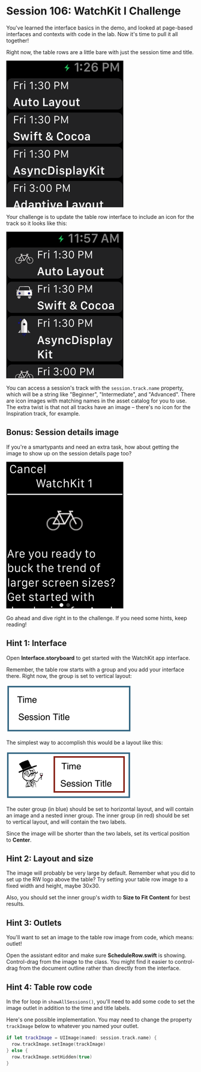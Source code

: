 # Session 106: WatchKit I Challenge

You've learned the interface basics in the demo, and looked at page-based interfaces and contexts with code in the lab. Now it's time to pull it all together!

Right now, the table rows are a little bare with just the session time and title.

![The current project. Wall of text!](./assets/challenge-starter.png)

Your challenge is to update the table row interface to include an icon for the track so it looks like this:

![Table with icons in the rows](./assets/challenge-table-icons.png)

You can access a session's track with the `session.track.name` property, which will be a string like "Beginner", "Intermediate", and "Advanced". There are icon images with matching names in the asset catalog for you to use. The extra twist is that not all tracks have an image – there's no icon for the Inspiration track, for example.

## Bonus: Session details image

If you're a smartypants and need an extra task, how about getting the image to show up on the session details page too?

![Track icon on the session details screen](./assets/challenge-session-icon.png)

Go ahead and dive right in to the challenge. If you need some hints, keep reading!

## Hint 1: Interface

Open **Interface.storyboard** to get started with the WatchKit app interface.

Remember, the table row starts with a group and you add your interface there. Right now, the group is set to vertical layout:

![Vertical layout, two labels](./assets/challenge-layout1.png)

The simplest way to accomplish this would be a layout like this:

![Layout with nested groups](./assets/challenge-layout2.png)

The outer group (in blue) should be set to horizontal layout, and will contain an image and a nested inner group. The inner group (in red) should be set to vertical layout, and will contain the two labels.

Since the image will be shorter than the two labels, set its vertical position to **Center**.

## Hint 2: Layout and size

The image will probably be very large by default. Remember what you did to set up the RW logo above the table? Try setting your table row image to a fixed width and height, maybe 30x30.

Also, you should set the inner group's width to **Size to Fit Content** for best results.

## Hint 3: Outlets

You'll want to set an image to the table row image from code, which means: outlet!

Open the assistant editor and make sure **ScheduleRow.swift** is showing. Control-drag from the image to the class. You might find it easier to control-drag from the document outline rather than directly from the interface.

## Hint 4: Table row code

In the for loop in `showAllSessions()`, you'll need to add some code to set the image outlet in addition to the time and title labels.

Here's one possible implementation. You may need to change the property `trackImage` below to whatever you named your outlet.

```swift
if let trackImage = UIImage(named: session.track.name) {
  row.trackImage.setImage(trackImage)
} else {
  row.trackImage.setHidden(true)
}
```
